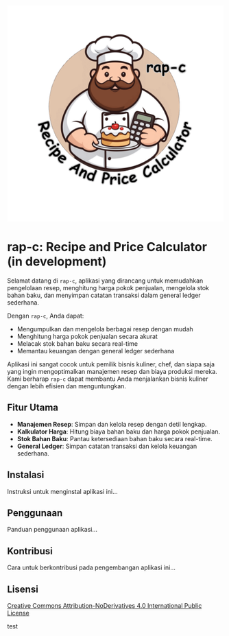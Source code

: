 ![LOGO](storage/public-asset/images/logo.png)

# rap-c: Recipe and Price Calculator (in development)

Selamat datang di `rap-c`, aplikasi yang dirancang untuk memudahkan pengelolaan resep, menghitung harga pokok penjualan, mengelola stok bahan baku, dan menyimpan catatan transaksi dalam general ledger sederhana.

Dengan `rap-c`, Anda dapat:
- Mengumpulkan dan mengelola berbagai resep dengan mudah
- Menghitung harga pokok penjualan secara akurat
- Melacak stok bahan baku secara real-time
- Memantau keuangan dengan general ledger sederhana

Aplikasi ini sangat cocok untuk pemilik bisnis kuliner, chef, dan siapa saja yang ingin mengoptimalkan manajemen resep dan biaya produksi mereka. Kami berharap `rap-c` dapat membantu Anda menjalankan bisnis kuliner dengan lebih efisien dan menguntungkan.

## Fitur Utama
- **Manajemen Resep**: Simpan dan kelola resep dengan detil lengkap.
- **Kalkulator Harga**: Hitung biaya bahan baku dan harga pokok penjualan.
- **Stok Bahan Baku**: Pantau ketersediaan bahan baku secara real-time.
- **General Ledger**: Simpan catatan transaksi dan kelola keuangan sederhana.

## Instalasi
Instruksi untuk menginstal aplikasi ini...

## Penggunaan
Panduan penggunaan aplikasi...

## Kontribusi
Cara untuk berkontribusi pada pengembangan aplikasi ini...

## Lisensi
[Creative Commons Attribution-NoDerivatives 4.0 International Public License](LICENSE.md)

test